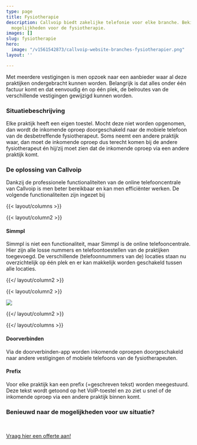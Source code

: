 ```yaml
---
type: page
title: Fysiotherapie
description: Callvoip biedt zakelijke telefonie voor elke branche. Bekijk hier de
  mogelijkheden voor de fysiotherapie.
images: []
slug: fysiotherapie
hero:
  image: "/v1561542873/callvoip-website-branches-fysiotherapier.png"
layout: ''

---
```

Met meerdere vestigingen is men opzoek naar een aanbieder waar al deze praktijken ondergebracht kunnen worden. Belangrijk is dat alles onder één factuur komt en dat eenvoudig én op één plek, de belroutes van de verschillende vestigingen gewijzigd kunnen worden.

### Situatiebeschrijving

Elke praktijk heeft een eigen toestel. Mocht deze niet worden opgenomen, dan wordt de inkomende oproep doorgeschakeld naar de mobiele telefoon van de desbetreffende fysiotherapeut. Soms neemt een andere praktijk waar, dan moet de inkomende oproep dus terecht komen bij de andere fysiotherapeut én hij/zij moet zien dat de inkomende oproep via een andere praktijk komt.

### De oplossing van Callvoip

Dankzij de professionele functionaliteiten van de online telefooncentrale van Callvoip is men beter bereikbaar en kan men efficiënter werken. De volgende functionaliteiten zijn ingezet bij

{{< layout/columns >}}

{{< layout/column2 >}}

#### Simmpl

Simmpl is niet een functionaliteit, maar Simmpl is de online telefooncentrale. Hier zijn alle losse nummers en telefoontoestellen van de praktijken toegevoegd. De verschillende (telefoonnummers van de) locaties staan nu overzichtelijk op één plek en er kan makkelijk worden geschakeld tussen alle locaties.

{{</ layout/column2 >}}

{{< layout/column2 >}}

![](https://res.cloudinary.com/callvoip/image/upload/v1562162095/Callvoip-website-belpannen-voorbeeld.png)

{{</ layout/column2 >}}

{{</ layout/columns >}}

#### Doorverbinden

Via de doorverbinden-app worden inkomende oproepen doorgeschakeld naar andere vestigingen of mobiele telefoons van de fysiotherapeuten.

#### Prefix

Voor elke praktijk kan een prefix (=geschreven tekst) worden meegestuurd. Deze tekst wordt getoond op het VoIP-toestel en zo ziet u snel of de inkomende oproep via een andere praktijk binnen komt.

### Benieuwd naar de mogelijkheden voor uw situatie?

<br>

<a href="/offerte/" class="button">Vraag hier een offerte aan!</a>